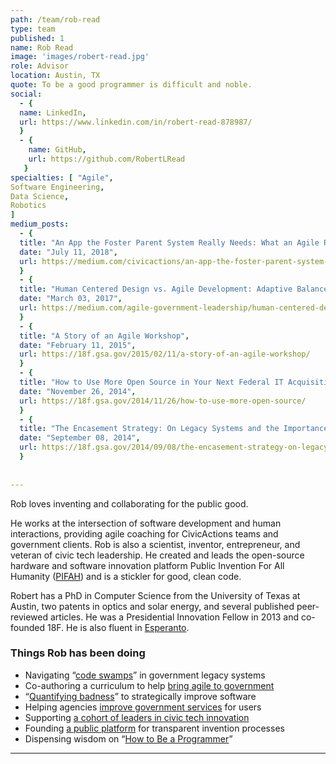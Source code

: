 ```yaml
---
path: /team/rob-read
type: team
published: 1
name: Rob Read
image: 'images/robert-read.jpg'
role: Advisor
location: Austin, TX
quote: To be a good programmer is difficult and noble.
social: 
  - {
  name: LinkedIn,
  url: https://www.linkedin.com/in/robert-read-878987/
  }
  - {
    name: GitHub,
    url: https://github.com/RobertLRead
   }
specialties: [ "Agile",
Software Engineering,
Data Science,
Robotics
]
medium_posts: 
  - {
  title: "An App the Foster Parent System Really Needs: What an Agile Rapid Prototyping Exercise Taught Us",
  date: "July 11, 2018",
  url: https://medium.com/civicactions/an-app-the-foster-parent-system-really-needs-what-an-agile-rapid-prototyping-exercise-taught-us-f1e116821273
  }
  - {
  title: "Human Centered Design vs. Agile Development: Adaptive Balance",
  date: "March 03, 2017",
  url: https://medium.com/agile-government-leadership/human-centered-design-vs-agile-development-adaptive-balance-8fd51e652e4f
  }  
  - {
  title: "A Story of an Agile Workshop",
  date: "February 11, 2015",
  url: https://18f.gsa.gov/2015/02/11/a-story-of-an-agile-workshop/
  } 
  - {
  title: "How to Use More Open Source in Your Next Federal IT Acquisition",
  date: "November 26, 2014",
  url: https://18f.gsa.gov/2014/11/26/how-to-use-more-open-source/
  }  
  - {
  title: "The Encasement Strategy: On Legacy Systems and the Importance of APIs",
  date: "September 08, 2014",
  url: https://18f.gsa.gov/2014/09/08/the-encasement-strategy-on-legacy-systems-and-the/
  } 
  
  
---
```


Rob loves inventing and collaborating for the public good.

He works at the intersection of software development and human interactions, providing agile coaching for CivicActions teams and government clients. Rob is also a scientist, inventor, entrepreneur, and veteran of civic tech leadership. He created and leads the open-source hardware and software innovation platform Public Invention For All Humanity ([PIFAH](https://github.com/PIFAH/PIFAH)) and is a stickler for good, clean code.

Robert has a PhD in Computer Science from the University of Texas at Austin, two patents in optics and solar energy, and several published peer-reviewed articles. He was a Presidential Innovation Fellow in 2013 and co-founded 18F. He is also fluent in [Esperanto](http://esperanto.net/en/).  



### Things Rob has been doing
* Navigating “[code swamps](https://www.youtube.com/watch?v=5w5ZxahdqxM)” in government legacy systems
* Co-authoring a curriculum to help [bring agile to government](https://www.agilegovleaders.org/academy/)
* “[Quantifying badness](https://skylight.digital/blog/software-badness-quantified/)” to strategically improve software
* Helping agencies [improve government services](https://18f.gsa.gov/) for users
* Supporting [a cohort of leaders in civic tech innovation](http://presidentialinnovation.org/)
* Founding [a public platform](https://pubinv.github.io/PubInv/) for transparent invention processes
* Dispensing wisdom on “[How to Be a Programmer](https://github.com/braydie/HowToBeAProgrammer)”

-------------------------------

